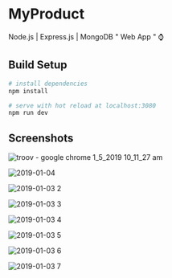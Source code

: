 # MyProduct

Node.js | Express.js | MongoDB " Web App " ⌚


## Build Setup

``` bash
# install dependencies
npm install

# serve with hot reload at localhost:3080
npm run dev

```

## Screenshots

![troov - google chrome 1_5_2019 10_11_27 am](https://user-images.githubusercontent.com/44152758/50722658-b0638700-10d2-11e9-9d6b-4ae85ba98113.gif)

![2019-01-04](https://user-images.githubusercontent.com/44152758/50722696-1a7c2c00-10d3-11e9-8aa7-a3dba951874a.png)

![2019-01-03 2](https://user-images.githubusercontent.com/44152758/50722706-56af8c80-10d3-11e9-9970-c77219f4e7ba.png)

![2019-01-03 3](https://user-images.githubusercontent.com/44152758/50722708-60d18b00-10d3-11e9-99c9-98794ad25dd5.png)

![2019-01-03 4](https://user-images.githubusercontent.com/44152758/50722710-67600280-10d3-11e9-8736-709ad1784ae6.png)

![2019-01-03 5](https://user-images.githubusercontent.com/44152758/50722712-6fb83d80-10d3-11e9-86fd-74305174e91b.png)

![2019-01-03 6](https://user-images.githubusercontent.com/44152758/50722715-7777e200-10d3-11e9-8a01-9a03697b0242.png)

![2019-01-03 7](https://user-images.githubusercontent.com/44152758/50722718-7fd01d00-10d3-11e9-98f2-32e5dee160a5.png)
